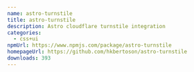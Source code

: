 ```yaml
---
name: astro-turnstile
title: astro-turnstile
description: Astro cloudflare turnstile integration
categories:
  - css+ui
npmUrl: https://www.npmjs.com/package/astro-turnstile
homepageUrl: https://github.com/hkbertoson/astro-turnstile
downloads: 393
---
```

